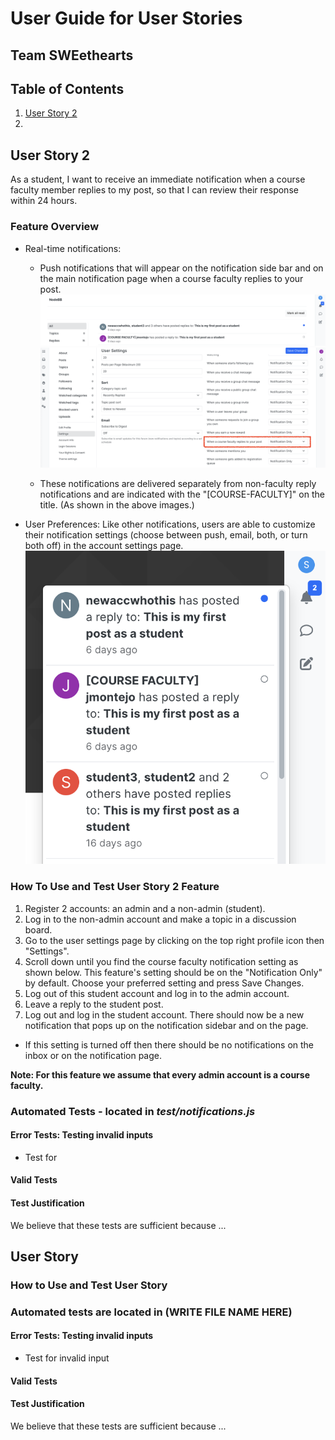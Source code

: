 # User Guide for User Stories
## Team SWEethearts

## Table of Contents

1. [User Story 2](#user-story-2)
2. 


## User Story 2
As a student, I want to receive an immediate notification when a course faculty member replies to my post, so that I can review their response within 24 hours.

### Feature Overview
* Real-time notifications: 
    * Push notifications that will appear on the notification side bar and on the main notification page when a course faculty replies to your post.
    ![Screenshot 1](user_guide_images/ins_notif_1.png)
    ![Screenshot 3](user_guide_images/ins_notif_3.png)

    * These notifications are delivered separately from non-faculty reply notifications and are indicated with the "[COURSE-FACULTY]" on the title. (As shown in the above images.)
    

* User Preferences: Like other notifications, users are able to customize their notification settings (choose between push, email, both, or turn both off) in the account settings page.
![Screenshot 2](user_guide_images/ins_notif_2.png)

### How To Use and Test User Story 2 Feature
1. Register 2 accounts: an admin and a non-admin (student). 
2. Log in to the non-admin account and make a topic in a discussion board. 
3. Go to the user settings page by clicking on the top right profile icon then "Settings".
4. Scroll down until you find the course faculty notification setting as shown below. This feature's setting should be on the "Notification Only" by default. Choose your preferred setting and press Save Changes.
5. Log out of this student account and log in to the admin account. 
6. Leave a reply to the student post.
7. Log out and log in the student account. There should now be a new notification that pops up on the notification sidebar and on the page.
* If this setting is turned off then there should be no notifications on the inbox or on the notification page.

**Note: For this feature we assume that every admin account is a course faculty.**

### Automated Tests - located in *test/notifications.js*

#### Error Tests: Testing invalid inputs
* Test for 

#### Valid Tests




#### Test Justification
We believe that these tests are sufficient because ...


## User Story 



### How to Use and Test User Story 


### Automated tests are located in (WRITE FILE NAME HERE)

#### Error Tests: Testing invalid inputs
* Test for invalid input

#### Valid Tests

#### Test Justification
We believe that these tests are sufficient because ...


